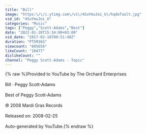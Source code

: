```yaml
---
title: "Bill"
image: "https:\/\/i.ytimg.com\/vi\/4SuYmuJoi_U\/hqdefault.jpg"
vid_id: "4SuYmuJoi_U"
categories: "Music"
tags: ["Peggy","Scott-Adams","Best"]
date: "2022-01-28T15:34:00+03:00"
vid_date: "2017-02-18T00:51:40Z"
duration: "PT5M16S"
viewcount: "605656"
likeCount: "10477"
dislikeCount: ""
channel: "Peggy Scott-Adams - Topic"
---
```

{% raw %}Provided to YouTube by The Orchard Enterprises<br /><br />Bill · Peggy Scott-Adams<br /><br />Best of Peggy Scott-Adams<br /><br />℗ 2008 Mardi Gras Records<br /><br />Released on: 2008-02-25<br /><br />Auto-generated by YouTube.{% endraw %}

